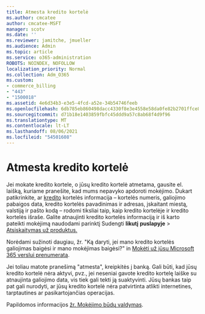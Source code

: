 ```yaml
---
title: Atmesta kredito kortelė
ms.author: cmcatee
author: cmcatee-MSFT
manager: scotv
ms.date: ''
ms.reviewer: jamitche, jmueller
ms.audience: Admin
ms.topic: article
ms.service: o365-administration
ROBOTS: NOINDEX, NOFOLLOW
localization_priority: Normal
ms.collection: Adm_O365
ms.custom:
- commerce_billing
- "443"
- "1500018"
ms.assetid: 4e6d34b3-e3e5-4fcd-a52e-34b54746feeb
ms.openlocfilehash: 6db785eb860498dacc4330f8e3e4558e58da0fe82b2701ffce8abe615678275a
ms.sourcegitcommit: d71b18e1403859fbfc45ddd9a57c8ab68f4d9f96
ms.translationtype: MT
ms.contentlocale: lt-LT
ms.lasthandoff: 08/06/2021
ms.locfileid: "54501608"
---
```

# <a name="declined-credit-card"></a>Atmesta kredito kortelė

Jei mokate kredito kortele, o jūsų kredito kortelė atmetama, gausite el. laišką, kuriame pranešite, kad mums nepavyko apdoroti mokėjimo. Dukart patikrinkite, ar [kredito](https://go.microsoft.com/fwlink/p/?linkid=842054) kortelės informacija – kortelės numeris, galiojimo pabaigos data, kredito kortelės pavadinimas ir adresas, įskaitant miestą, valstiją ir pašto kodą – rodomi tiksliai taip, kaip kredito kortelėje ir kredito kortelės išraše. Galite atnaujinti kredito kortelės informaciją ir iš karto pateikti mokėjimą naudodami parinktį Sudengti **likutį** **puslapyje**  >  [Atsiskaitymas už produktus.](https://go.microsoft.com/fwlink/p/?linkid=842054)

Norėdami sužinoti daugiau, žr. "Ką daryti, jei mano kredito kortelės galiojimas baigėsi ir mano mokėjimas baigėsi?" in [Mokėti už jūsų Microsoft 365 verslui prenumeratą](/microsoft-365/commerce/billing-and-payments/pay-for-your-subscription#what-if-my-credit-card-was-declined-and-my-payment-is-past-due).
  
Jei toliau matote pranešimą "atmesta", kreipkitės į banką. Gali būti, kad jūsų kredito kortelė nėra aktyvi, pvz., jei neseniai gavote kredito kortelę laiške su atnaujinta galiojimo data, vis tiek gali tekti ją suaktyvinti. Jūsų bankas taip pat gali nurodyti, ar jūsų kredito kortelė nėra patvirtinta atlikti internetines, tarptautines ar pasikartojančias operacijas.
  
Papildomos informacijos [žr. Mokėjimo būdų valdymas](/microsoft-365/commerce/billing-and-payments/manage-payment-methods).